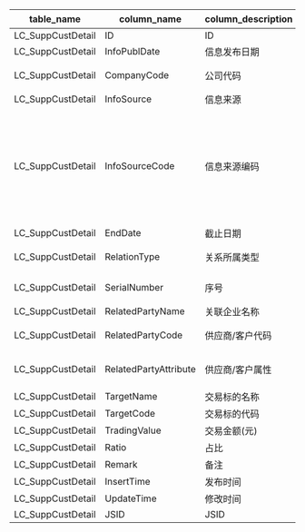 | table_name| column_name | column_description | 注释| Annotation|
|---|---|---|---|---|
| LC_SuppCustDetail | ID| ID | | |
| LC_SuppCustDetail | InfoPublDate| 信息发布日期 | | |
| LC_SuppCustDetail | CompanyCode | 公司代码 | 公司代码（CompanyCode）：与“证券主表（SecuMain）”中的“公司代码（CompanyCode）”关联，得到A股上市公司的交易代码、简称等。 | Company Code: Associated with the "Company Code" in "SecuMain", obtaining the trading code and abbreviation of A-share listed companies.|
| LC_SuppCustDetail | InfoSource| 信息来源 | | |
| LC_SuppCustDetail | InfoSourceCode| 信息来源编码 | 信息来源编码(InfoSourceCode)与(CT_SystemConst)表中的DM字段关联，令LB = 2181 AND DM IN (110101,110102,120102,120103,120106,120205,130102,130103,130104,130106,130107,130111)，得到信息来源编码的具体描述：110101-定期报告:年度报告，110102-定期报告:半年度报告，120102-临时公告:年度报告(更正后)，120103-临时公告:半年度报告(更正后)，120106-临时公告:公开转让说明书(更正后)，120205-临时公告:其他，130102-发行上市书:招股说明书(申报稿)，130103-发行上市书:招股意向书，130104-发行上市书:上市公告书，130106-发行上市书:招股说明书，130107-发行上市书:公开转让说明书，130111-发行上市书:其他。 | The InfoSourceCode is associated with the DM field in the CT_SystemConst table, where LB = 2181 AND DM IN (110101,110102,120102,120103,120106,120205,130102,130103,130104,130106,130107,130111), resulting in the specific description of the InfoSourceCode: 110101-Periodic Report: Annual Report, 110102-Periodic Report: Semi-annual Report, 120102-Interim Announcement: Annual Report (Corrected), 120103-Interim Announcement: Semi-annual Report (Corrected), 120106-Interim Announcement: Prospectus for Public Transfer (Corrected), 120205-Interim Announcement: Other, 130102-Issue Prospectus: Prospectus (Application Draft), 130103-Issue Prospectus: Preliminary Prospectus, 130104-Issue Prospectus: Listing Notice, 130106-Issue Prospectus: Prospectus, 130107-Issue Prospectus: Prospectus for Public Transfer, 130111-Issue Prospectus: Other. |
| LC_SuppCustDetail | EndDate | 截止日期 | | |
| LC_SuppCustDetail | RelationType| 关系所属类型 | 关系类型(RelationType)与(CT_SystemConst)表中的DM字段关联，令LB = 1590 AND DM IN (4,6)，得到关系类型的具体描述：4-客户，6-供应商。 | The relation type (RelationType) is associated with the DM field in the (CT_SystemConst) table, with LB = 1590 AND DM IN (4,6), resulting in the specific description of the relation type: 4-Customer, 6-Supplier. |
| LC_SuppCustDetail | SerialNumber| 序号 | 序号(SerialNumber)：999表示前5大客户、前5大供应商的合计值；990表示前5大客户、前5大供应商关联方合计值| Serial Number: 999 indicates the total value of the top 5 customers and the top 5 suppliers; 990 indicates the total value of the related parties of the top 5 customers and the top 5 suppliers. |
| LC_SuppCustDetail | RelatedPartyName| 关联企业名称 | | |
| LC_SuppCustDetail | RelatedPartyCode| 供应商/客户代码| 供应商/客户代码(RelatedPartyCode)：与“机构基本资料（LC_InstiArchive）”中的“企业编号（CompanyCode）”关联，得到所属公司的基础信息。 | Supplier/Customer Code (RelatedPartyCode): Associated with the "Company Code (CompanyCode)" in "Institution Basic Information (LC_InstiArchive)", to obtain the basic information of the affiliated company.|
| LC_SuppCustDetail | RelatedPartyAttribute | 供应商/客户属性| 供应商/客户属性(RelatedPartyAttribute)与(CT_SystemConst)表中的DM字段关联，令LB = 1783，得到供应商/客户属性的具体描述：1-自然人，2-企业，3-证券品种，99-其他。 | The supplier/customer attribute (RelatedPartyAttribute) is associated with the DM field in the (CT_SystemConst) table, setting LB to 1783 yields the specific description of the supplier/customer attribute: 1 - Natural person, 2 - Enterprise, 3 - Securities type, 99 - Other.|
| LC_SuppCustDetail | TargetName| 交易标的名称 | | |
| LC_SuppCustDetail | TargetCode| 交易标的代码 | | |
| LC_SuppCustDetail | TradingValue| 交易金额(元) | | |
| LC_SuppCustDetail | Ratio | 占比 | | |
| LC_SuppCustDetail | Remark| 备注 | | |
| LC_SuppCustDetail | InsertTime| 发布时间 | | |
| LC_SuppCustDetail | UpdateTime| 修改时间 | | |
| LC_SuppCustDetail | JSID| JSID | | |